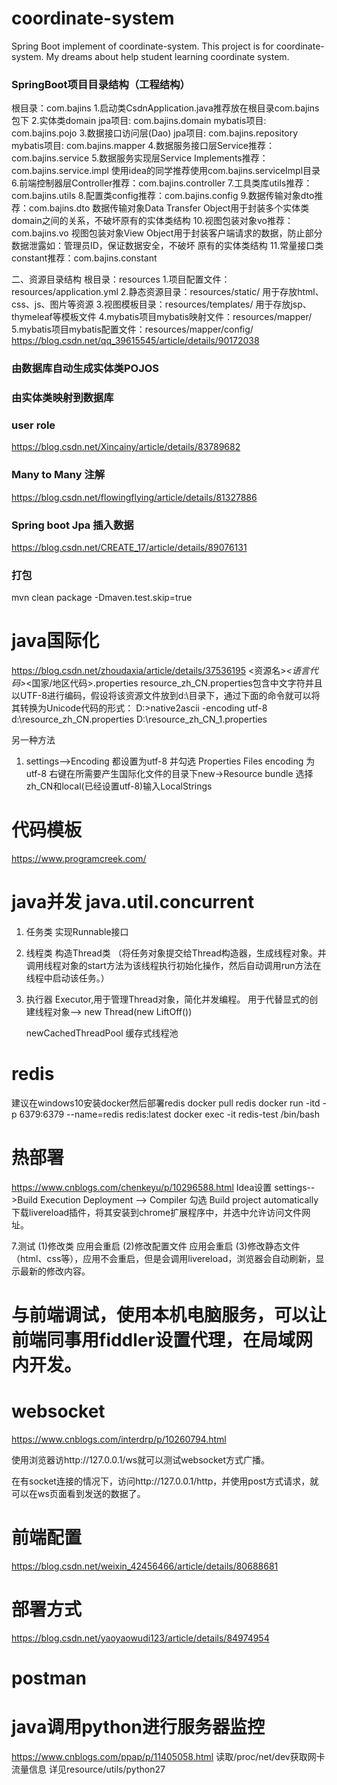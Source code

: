 # coordinate-system
Spring Boot implement of coordinate-system.
This project is for coordinate-system. My dreams about help student learning coordinate system.
### SpringBoot项目目录结构（工程结构）
根目录：com.bajins
1.启动类CsdnApplication.java推荐放在根目录com.bajins包下
2.实体类domain
    jpa项目: com.bajins.domain
    mybatis项目: com.bajins.pojo
3.数据接口访问层(Dao)
    jpa项目: com.bajins.repository
    mybatis项目: com.bajins.mapper
4.数据服务接口层Service推荐：com.bajins.service
5.数据服务实现层Service Implements推荐：com.bajins.service.impl
    使用idea的同学推荐使用com.bajins.serviceImpl目录
6.前端控制器层Controller推荐：com.bajins.controller
7.工具类库utils推荐：com.bajins.utils
8.配置类config推荐：com.bajins.config
9.数据传输对象dto推荐：com.bajins.dto
    数据传输对象Data Transfer Object用于封装多个实体类domain之间的关系，不破坏原有的实体类结构
10.视图包装对象vo推荐：com.bajins.vo
    视图包装对象View Object用于封装客户端请求的数据，防止部分数据泄露如：管理员ID，保证数据安全，不破坏 原有的实体类结构
11.常量接口类constant推荐：com.bajins.constant

二、资源目录结构
根目录：resources
1.项目配置文件：resources/application.yml
2.静态资源目录：resources/static/
    用于存放html、css、js、图片等资源
3.视图模板目录：resources/templates/
    用于存放jsp、thymeleaf等模板文件
4.mybatis项目mybatis映射文件：resources/mapper/
5.mybatis项目mybatis配置文件：resources/mapper/config/
https://blog.csdn.net/qq_39615545/article/details/90172038
### 由数据库自动生成实体类POJOS
### 由实体类映射到数据库
### user role
https://blog.csdn.net/Xincainy/article/details/83789682
### Many to Many 注解
https://blog.csdn.net/flowingflying/article/details/81327886
### Spring boot Jpa 插入数据
https://blog.csdn.net/CREATE_17/article/details/89076131
### 打包
mvn clean package -Dmaven.test.skip=true  


# java国际化
https://blog.csdn.net/zhoudaxia/article/details/37536195
<资源名>_<语言代码>_<国家/地区代码>.properties
resource_zh_CN.properties包含中文字符并且以UTF-8进行编码，假设将该资源文件放到d:\目录下，通过下面的命令就可以将其转换为Unicode代码的形式：
D:\>native2ascii -encoding utf-8 d:\resource_zh_CN.properties
D:\resource_zh_CN_1.properties

另一种方法
1. settings-->Encoding 都设置为utf-8
并勾选 Properties Files encoding 为utf-8
右键在所需要产生国际化文件的目录下new->Resource bundle 选择zh_CN和local(已经设置utf-8)输入LocalStrings

# 代码模板
https://www.programcreek.com/


# java并发 java.util.concurrent

1. 任务类 实现Runnable接口

2. 线程类 构造Thread类 （将任务对象提交给Thread构造器，生成线程对象。并调用线程对象的start方法为该线程执行初始化操作，然后自动调用run方法在线程中启动该任务。）

3. 执行器 Executor,用于管理Thread对象，简化并发编程。
   用于代替显式的创建线程对象--> new Thread(new LiftOff())
   
   newCachedThreadPool 缓存式线程池

# redis
建议在windows10安装docker然后部署redis
docker pull redis
docker run -itd -p 6379:6379 --name=redis redis:latest
docker exec -it redis-test /bin/bash

# 热部署
https://www.cnblogs.com/chenkeyu/p/10296588.html
Idea设置
settings-->Build Execution Deployment --> Compiler
勾选 Build project automatically
下载livereload插件，将其安装到chrome扩展程序中，并选中允许访问文件网址。

7.测试
(1)修改类 应用会重启
(2)修改配置文件 应用会重启
(3)修改静态文件（html、css等），应用不会重启，但是会调用livereload，浏览器会自动刷新，显示最新的修改内容。

# 与前端调试，使用本机电脑服务，可以让前端同事用fiddler设置代理，在局域网内开发。


# websocket
https://www.cnblogs.com/interdrp/p/10260794.html

使用浏览器访http://127.0.0.1/ws就可以测试websocket方式广播。

在有socket连接的情况下，访问http://127.0.0.1/http，并使用post方式请求，就可以在ws页面看到发送的数据了。
# 前端配置
https://blog.csdn.net/weixin_42456466/article/details/80688681

# 部署方式
https://blog.csdn.net/yaoyaowudi123/article/details/84974954

# postman

# java调用python进行服务器监控
https://www.cnblogs.com/ppap/p/11405058.html
读取/proc/net/dev获取网卡流量信息
详见resource/utils/python27

